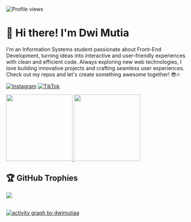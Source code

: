 <p align="left">
  <img src="https://komarev.com/ghpvc/?username=dwimutiaa&label=Profile%20views&color=ff69b4&style=flat" alt="Profile views" />
</p>

# 👋 Hi there! I'm Dwi Mutia

I'm an Information Systems student passionate about Front-End Development, turning ideas into interactive and user-friendly experiences with clean and efficient code. Always exploring new web technologies, I love building innovative projects and crafting seamless user experiences. Check out my repos and let's create something awesome together! 😎🔥
 
[![Instagram](https://img.shields.io/badge/Instagram-%23ff69b4.svg?logo=Instagram&logoColor=white)](https://www.instagram.com/_binturafiq) 
[![TikTok](https://img.shields.io/badge/TikTok-%23ff69b4.svg?logo=TikTok&logoColor=white)](https://www.tiktok.com/@_binturafiq)

<p align="left">
  <a href="https://github.com/dwimutiaa">
    <img height="180em" src="https://github-readme-stats-eight-theta.vercel.app/api?username=dwimutiaa&show_icons=true&count_private=true&include_all_commits=true&title_color=ff69b4&text_color=ffb6c1&icon_color=ff69b4&bg_color=ffffff"/>
    <img height="180em" src="https://github-readme-stats-eight-theta.vercel.app/api/top-langs/?username=dwimutiaa&layout=compact&title_color=ff69b4&text_color=ffb6c1&icon_color=ff69b4&bg_color=ffffff"/>
  </a>
</p>

## 🏆 GitHub Trophies
![](https://github-profile-trophy.vercel.app/?username=dwimutiaa&theme=pink&title=MultiLanguage,Stars,Commits,Repositories,Followers,Experience,PullRequest)

<br>

<div align="left">
  <a href="#">
    <img src="https://github-readme-activity-graph.vercel.app/graph?username=dwimutiaa&bg_color=ffffff&color=ff69b4&line=ff1493&point=ff69b4&area=true&hide_border=false" height="auto" alt="activity graph by dwimutiaa"/>
  </a>
</div>
